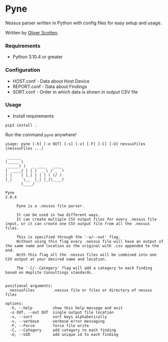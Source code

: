 # Pyne

Nessus parser written in Python with config files for easy setup and usage.

Written by [Oliver Scotten](https://www.github.com/oliv10).

### Requirements
- Python 3.10.4 or greater

### Configuration
- HOST.conf - Data about Host Device
- REPORT.conf - Data about Findings
- SORT.conf - Order in which data is shown in output CSV file

### Usage
- Install requirements
```
pip3 install .
```

Run the command ```pyne``` anywhere!

```
usage: pyne [-h] [-o OUT] [-s] [-v] [-F] [-C] [-U] nessusFiles [nessusFiles ...]

 ______                   
(_____ \                  
 _____) )   _ ____   ____ 
|  ____/ | | |  _ \ / _  )
| |    | |_| | | | ( (/ / 
|_|     \__  |_| |_|\____)
       (____/             

Pyne
2.0.4

     Pyne is a .nessus file parser.

     It can be used in two different ways.
     It can create multiple CSV output files for every .nessus file input, or it can create one CSV output file from all the .nessus files.

     This is specified through the '-o/--out' flag.
     Without using this flag every .nessus file will have an output of the same name and location as the original with .csv appended to the end.
     With this flag all the .nessus files will be combined into one CSV output at your desired name and location.

     The '-C/--Category' flag will add a category to each finding based on Hoplite Consultings standards.
     

positional arguments:
  nessusFiles        .nessus file or files or directory of nessus files

options:
  -h, --help         show this help message and exit
  -o OUT, --out OUT  single output file location
  -s, --sort         sort keys alphabetically
  -v, --verbose      verbose error messaging
  -F, --Force        force file write
  -C, --Category     add category to each finding
  -U, --UID          add unique id to each finding
```
